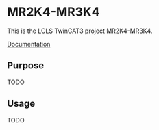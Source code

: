 # MR2K4-MR3K4

This is the LCLS TwinCAT3 project MR2K4-MR3K4.

[Documentation](https://pcdshub.github.io/MR2K4-MR3K4)

## Purpose

TODO

## Usage

TODO
